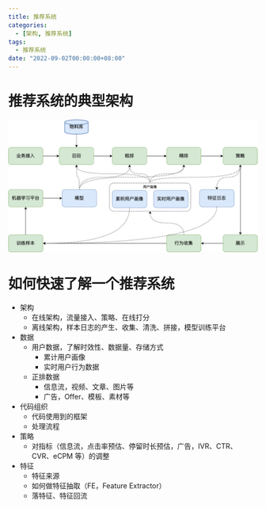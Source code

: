 ```yaml
---
title: 推荐系统
categories: 
  - [架构, 推荐系统]
tags:
  - 推荐系统
date: "2022-09-02T00:00:00+08:00"
---
```


# 推荐系统的典型架构

![recommend-system-第 2 页.drawio](recommend-system/recommend-system.png)

# 如何快速了解一个推荐系统

- 架构
  - 在线架构，流量接入、策略、在线打分
  - 离线架构，样本日志的产生、收集、清洗、拼接，模型训练平台
- 数据
  - 用户数据，了解时效性、数据量、存储方式
    - 累计用户画像
    - 实时用户行为数据
  - 正排数据
    - 信息流，视频、文章、图片等
    - 广告，Offer、模板、素材等
- 代码组织
  - 代码使用到的框架
  - 处理流程
- 策略
  - 对指标（信息流，点击率预估、停留时长预估，广告，IVR、CTR、CVR、eCPM 等）的调整
- 特征
  - 特征来源
  - 如何做特征抽取（FE，Feature Extractor）
  - 落特征、特征回流

